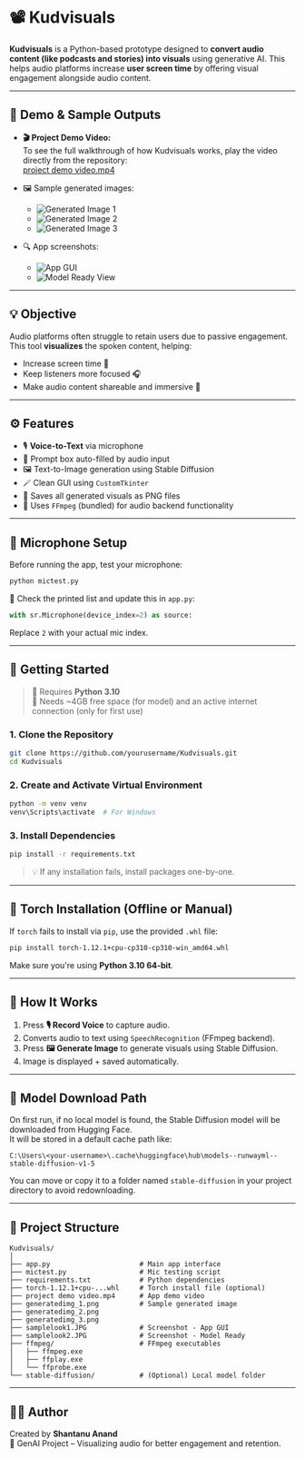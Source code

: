 
# 📽️ Kudvisuals

**Kudvisuals** is a Python-based prototype designed to **convert audio content (like podcasts and stories) into visuals** using generative AI. This helps audio platforms increase **user screen time** by offering visual engagement alongside audio content.

---

## 📸 Demo & Sample Outputs

- **🎬 Project Demo Video:**  
  To see the full walkthrough of how Kudvisuals works, play the video directly from the repository:  
  [project demo video.mp4](./project%20demo%20video.mp4)
- 🖼️ Sample generated images:
  - ![Generated Image 1](generatedimg_1.png)
  - ![Generated Image 2](generatedimg_2.png)
  - ![Generated Image 3](generatedimg_3.png)

- 🔍 App screenshots:
  - ![App GUI](samplelook1.JPG)
  - ![Model Ready View](samplelook2.JPG)

---

## 💡 Objective

Audio platforms often struggle to retain users due to passive engagement. This tool **visualizes** the spoken content, helping:
- Increase screen time 📱
- Keep listeners more focused 🎧
- Make audio content shareable and immersive 📡

---

## ⚙️ Features

- 🎙️ **Voice-to-Text** via microphone
- 📝 Prompt box auto-filled by audio input
- 🖼️ Text-to-Image generation using Stable Diffusion
- 🪄 Clean GUI using `CustomTkinter`
- 💾 Saves all generated visuals as PNG files
- 🔧 Uses `FFmpeg` (bundled) for audio backend functionality

---

## 🧪 Microphone Setup

Before running the app, test your microphone:

```bash
python mictest.py
```

🔎 Check the printed list and update this in `app.py`:

```python
with sr.Microphone(device_index=2) as source:
```

Replace `2` with your actual mic index.

---

## 🚀 Getting Started

> 📌 Requires **Python 3.10**  
> 💾 Needs ~4GB free space (for model) and an active internet connection (only for first use)

### 1. Clone the Repository

```bash
git clone https://github.com/yourusername/Kudvisuals.git
cd Kudvisuals
```

### 2. Create and Activate Virtual Environment

```bash
python -m venv venv
venv\Scripts\activate  # For Windows
```

### 3. Install Dependencies

```bash
pip install -r requirements.txt
```

> 💡 If any installation fails, install packages one-by-one.

---

## 🧨 Torch Installation (Offline or Manual)

If `torch` fails to install via `pip`, use the provided `.whl` file:

```bash
pip install torch-1.12.1+cpu-cp310-cp310-win_amd64.whl
```

Make sure you're using **Python 3.10 64-bit**.

---

## 🧠 How It Works

1. Press **🎙️ Record Voice** to capture audio.
2. Converts audio to text using `SpeechRecognition` (FFmpeg backend).
3. Press **🖼️ Generate Image** to generate visuals using Stable Diffusion.
4. Image is displayed + saved automatically.

---

## 📂 Model Download Path

On first run, if no local model is found, the Stable Diffusion model will be downloaded from Hugging Face.  
It will be stored in a default cache path like:

```
C:\Users\<your-username>\.cache\huggingface\hub\models--runwayml--stable-diffusion-v1-5
```

You can move or copy it to a folder named `stable-diffusion` in your project directory to avoid redownloading.

---

## 📁 Project Structure

```
Kudvisuals/
│
├── app.py                      # Main app interface
├── mictest.py                  # Mic testing script
├── requirements.txt            # Python dependencies
├── torch-1.12.1+cpu-...whl     # Torch install file (optional)
├── project demo video.mp4      # App demo video
├── generatedimg_1.png          # Sample generated image
├── generatedimg_2.png
├── generatedimg_3.png
├── samplelook1.JPG             # Screenshot - App GUI
├── samplelook2.JPG             # Screenshot - Model Ready
├── ffmpeg/                     # FFmpeg executables
│   ├── ffmpeg.exe
│   ├── ffplay.exe
│   └── ffprobe.exe
└── stable-diffusion/           # (Optional) Local model folder
```

---

## 👨‍💻 Author

Created by **Shantanu Anand**  
🎯 GenAI Project – Visualizing audio for better engagement and retention.
